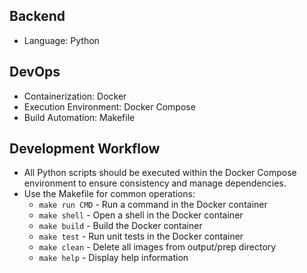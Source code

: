 ## Backend
- Language: Python

## DevOps
- Containerization: Docker
- Execution Environment: Docker Compose
- Build Automation: Makefile

## Development Workflow
- All Python scripts should be executed within the Docker Compose environment to ensure consistency and manage dependencies.
- Use the Makefile for common operations:
  - `make run CMD` - Run a command in the Docker container
  - `make shell` - Open a shell in the Docker container
  - `make build` - Build the Docker container
  - `make test` - Run unit tests in the Docker container
  - `make clean` - Delete all images from output/prep directory
  - `make help` - Display help information

